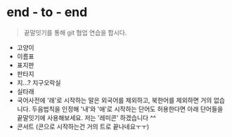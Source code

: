 # end - to - end 
>끝말잇기를 통해 git 협업 연습을 합시다.


- 고양이
- 이름표
- 표지판
- 판타지
- 지...? 지구오락실
- 실타래
- 국어사전에 '래'로 시작하는 말은 외국어를 제외하고, 북한어를 제외하면 거의 없습니다. 두음법칙을 인정해 '내'와 '애'로 시작하는 단어도 허용한다면 아래 단어들을 끝말잇기에 사용해보세요. 
저는 '레미콘' 하겠습니다 ^^
- 콘서트 (콘으로 시작하는건 거의 트로 끝나네요ㅜㅜ)
